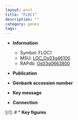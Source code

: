 ```yaml
---
layout: post
title: "FLOC1"
description: ""
category: genes
tags: 
---
```


* **Information**  
    + Symbol: FLOC1  
    + MSU: [LOC_Os03g46100](http://rice.uga.edu/cgi-bin/ORF_infopage.cgi?orf=LOC_Os03g46100)  
    + RAPdb: [Os03g0663800](http://rapdb.dna.affrc.go.jp/viewer/gbrowse_details/irgsp1?name=Os03g0663800)  

* **Publication**  

* **Genbank accession number**  

* **Key message**  

* **Connection**  

[//]: # * **Key figures**  


